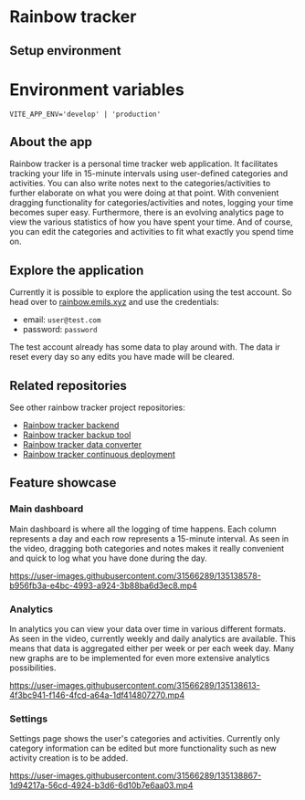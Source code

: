 # Rainbow tracker

## Setup environment
# Environment variables
`VITE_APP_ENV='develop' | 'production'`

## About the app
Rainbow tracker is a personal time tracker web application. It facilitates tracking your life in 15-minute intervals using user-defined categories and activities. You can also write notes next to the categories/activities to further elaborate on what you were doing at that point. With convenient dragging functionality for categories/activities and notes, logging your time becomes super easy. Furthermore, there is an evolving analytics page to view the various statistics of how you have spent your time. And of course, you can edit the categories and activities to fit what exactly you spend time on. 

## Explore the application
Currently it is possible to explore the application using the test account. So head over to [rainbow.emils.xyz](https://rainbow.emils.xyz) and use the credentials:
- email: `user@test.com`
- password: `password`

The test account already has some data to play around with. The data ir reset every day so any edits you have made will be cleared.

## Related repositories
See other rainbow tracker project repositories:
- [Rainbow tracker backend](https://github.com/emilsbee/rainbow-tracker-backend)
- [Rainbow tracker backup tool](https://github.com/emilsbee/rainbow-tracker-backup-tool)
- [Rainbow tracker data converter](https://github.com/emilsbee/rainbow-tracker-converter)
- [Rainbow tracker continuous deployment](https://github.com/emilsbee/rainbow-tracker-cd)
## Feature showcase

### Main dashboard

Main dashboard is where all the logging of time happens. Each column represents a day and each row represents a 15-minute interval. As seen in the video, dragging both categories and notes makes it really convenient and quick to log what you have done during the day.  

https://user-images.githubusercontent.com/31566289/135138578-b956fb3a-e4bc-4993-a924-3b88ba6d3ec8.mp4

### Analytics

In analytics you can view your data over time in various different formats. As seen in the video, currently weekly and daily analytics are available. This means that data is aggregated either per week or per each week day. Many new graphs are to be implemented for even more extensive analytics possibilities. 

https://user-images.githubusercontent.com/31566289/135138613-4f3bc941-f146-4fcd-a64a-1df414807270.mp4

### Settings

Settings page shows the user's categories and activities. Currently only category information can be edited but more functionality such as new activity creation is to be added.  

https://user-images.githubusercontent.com/31566289/135138867-1d94217a-56cd-4924-b3d6-6d10b7e6aa03.mp4







